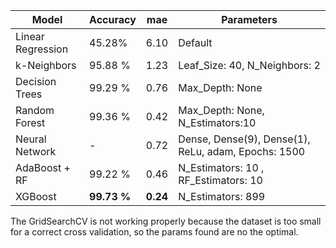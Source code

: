 


Model | Accuracy | mae | Parameters
--- | --- | --- | ---
Linear Regression | 45.28% | 6.10 | Default
k-Neighbors | 95.88 % | 1.23 | Leaf_Size: 40, N_Neighbors: 2
Decision Trees | 99.29 % | 0.76 | Max_Depth: None 
Random Forest |  99.36 %| 0.42 | Max_Depth: None, N_Estimators:10
Neural Network | - | 0.72 | Dense, Dense(9), Dense(1), ReLu, adam, Epochs: 1500
AdaBoost + RF| 99.22 % | 0.46 | N_Estimators: 10 , RF_Estimators: 10
XGBoost |**99.73 %** | **0.24** | N_Estimators: 899

The GridSearchCV is not working properly because the dataset is too small for a correct cross validation, so the params found are no the optimal.
